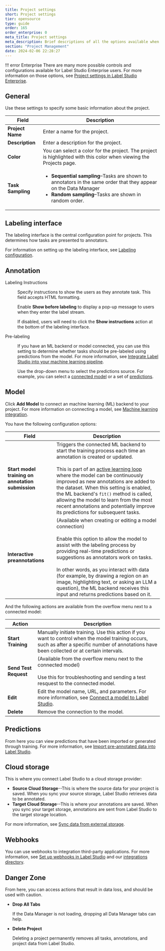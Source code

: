 ```yaml
---
title: Project settings
short: Project settings
tier: opensource
type: guide
order: 165
order_enterprise: 0
meta_title: Project settings
meta_description: Brief descriptions of all the options available when configuring the project settings
section: "Project Management"
date: 2024-02-06 22:28:27
---
```


!!! error Enterprise
    There are many more possible controls and configurations available for Label Studio Enterprise users. For more information on those options, see [Project settings in Label Studio Enterprise](https://docs.humansignal.com/guide/project_settings_lse). 

## General

Use these settings to specify some basic information about the project. 

| Field          | Description    |
| ------------- | ------------ |
| **Project Name** | Enter a name for the project. |
| **Description**       | Enter a description for the project. |
| **Color**      | You can select a color for the project. The project is highlighted with this color when viewing the Projects page. |
| **Task Sampling**     | <ul><li><strong>Sequential sampling</strong>–Tasks are shown to annotators in the same order that they appear on the Data Manager</li><li><strong>Random sampling</strong>–Tasks are shown in random order.</li></ul> |


## Labeling interface

The labeling interface is the central configuration point for projects. This determines how tasks are presented to annotators. 

For information on setting up the labeling interface, see [Labeling configuration](setup). 

## Annotation

<dl>

<dt>Labeling Instructions</dt>

<dd>

Specify instructions to show the users as they annotate task. This field accepts HTML formatting. 

Enable **Show before labeling** to display a pop-up message to users when they enter the label stream. 

If disabled, users will need to click the **Show instructions** action at the bottom of the labeling interface. 

</dd>

<dt>Pre-labeling</dt>

<dd>

If you have an ML backend or model connected, you can use this setting to determine whether tasks should be pre-labeled using predictions from the model. For more information, see [Integrate Label Studio into your machine learning pipeline](ml). 

Use the drop-down menu to select the predictions source. For example, you can select a [connected model](#Model) or a set of [predictions](#Predictions). 

</dd>

</dl>

## Model

Click **Add Model** to connect an machine learning (ML) backend to your project. For more information on connecting a model, see [Machine learning integration](ml).

You have the following configuration options:

| Field          | Description    |
| ------------- | ------------ |
| **Start model training on annotation submission**         | Triggers the connected ML backend to start the training process each time an annotation is created or updated. <br /><br />This is part of an [active learning loop](active_learning) where the model can be continuously improved as new annotations are added to the dataset. When this setting is enabled, the ML backend's `fit()` method is called, allowing the model to learn from the most recent annotations and potentially improve its predictions for subsequent tasks.   |
| **Interactive preannotations**         | (Available when creating or editing a model connection)<br /><br />Enable this option to allow the model to assist with the labeling process by providing real-time predictions or suggestions as annotators work on tasks.  <br /><br />In other words, as you interact with data (for example, by drawing a region on an image, highlighting text, or asking an LLM a question), the ML backend receives this input and returns predictions based on it.   |


And the following actions are available from the overflow menu next to a connected model:

| Action          | Description    |
| ------------- | ------------ |
| **Start Training**         | Manually initiate training. Use this action if you want to control when the model training occurs, such as after a specific number of annotations have been collected or at certain intervals.  |
| **Send Test Request**         | (Available from the overflow menu next to the connected model)<br /><br />Use this for troubleshooting and sending a test resquest to the connected model.   |
| **Edit**         | Edit the model name, URL, and parameters. For more information, see [Connect a model to Label Studio](ml#Connect-a-model-to-Label-Studio). |
| **Delete**         | Remove the connection to the model. |

## Predictions

From here you can view predictions that have been imported or generated through training. For more information, see [Import pre-annotated data into Label Studio](predictions). 

## Cloud storage

This is where you connect Label Studio to a cloud storage provider:

* **Source Cloud Storage**--This is where the source data for your project is saved. When you sync your source storage, Label Studio retrieves data to be annotated. 
* **Target Cloud Storage**--This is where your annotations are saved. When you sync your target storage, annotations are sent from Label Studio to the target storage location. 

For more information, see [Sync data from external storage](storage). 

## Webhooks

You can use webhooks to integration third-party applications. For more information, see [Set up webhooks in Label Studio](webhooks) and our [integrations directory](https://labelstud.io/integrations/).

## Danger Zone

From here, you can access actions that result in data loss, and should be used with caution. 

* **Drop All Tabs**

    If the Data Manager is not loading, dropping all Data Manager tabs can help.
* **Delete Project**

    Deleting a project permanently removes all tasks, annotations, and project data from Label Studio.
